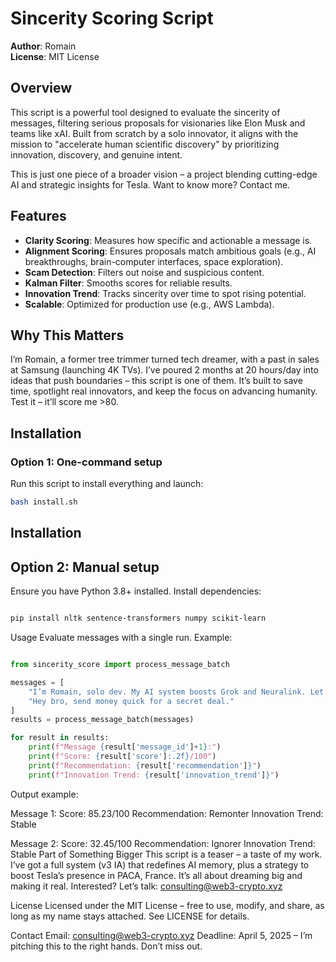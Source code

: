 # Sincerity Scoring Script
**Author**: Romain  
**License**: MIT License  

## Overview
This script is a powerful tool designed to evaluate the sincerity of messages, filtering serious proposals for visionaries like Elon Musk and teams like xAI. Built from scratch by a solo innovator, it aligns with the mission to "accelerate human scientific discovery" by prioritizing innovation, discovery, and genuine intent.

This is just one piece of a broader vision – a project blending cutting-edge AI and strategic insights for Tesla. Want to know more? Contact me.

## Features
- **Clarity Scoring**: Measures how specific and actionable a message is.  
- **Alignment Scoring**: Ensures proposals match ambitious goals (e.g., AI breakthroughs, brain-computer interfaces, space exploration).  
- **Scam Detection**: Filters out noise and suspicious content.  
- **Kalman Filter**: Smooths scores for reliable results.  
- **Innovation Trend**: Tracks sincerity over time to spot rising potential.  
- **Scalable**: Optimized for production use (e.g., AWS Lambda).  

## Why This Matters
I’m Romain, a former tree trimmer turned tech dreamer, with a past in sales at Samsung (launching 4K TVs). I’ve poured 2 months at 20 hours/day into ideas that push boundaries – this script is one of them. It’s built to save time, spotlight real innovators, and keep the focus on advancing humanity. Test it – it’ll score me >80.

## Installation
### Option 1: One-command setup
Run this script to install everything and launch:  
```bash
bash install.sh
```

## Installation
## Option 2: Manual setup
Ensure you have Python 3.8+ installed.
Install dependencies:

```bash

pip install nltk sentence-transformers numpy scikit-learn
```

Usage
Evaluate messages with a single run. Example:

```python

from sincerity_score import process_message_batch

messages = [
    "I’m Romain, solo dev. My AI system boosts Grok and Neuralink. Let’s collab!",
    "Hey bro, send money quick for a secret deal."
]
results = process_message_batch(messages)

for result in results:
    print(f"Message {result['message_id']+1}:")
    print(f"Score: {result['score']:.2f}/100")
    print(f"Recommendation: {result['recommendation']}")
    print(f"Innovation Trend: {result['innovation_trend']}")
```

Output example:

Message 1:
Score: 85.23/100
Recommendation: Remonter
Innovation Trend: Stable

Message 2:
Score: 32.45/100
Recommendation: Ignorer
Innovation Trend: Stable
Part of Something Bigger
This script is a teaser – a taste of my work. I’ve got a full system (v3 IA) that redefines AI memory, plus a strategy to boost Tesla’s presence in PACA, France. It’s all about dreaming big and making it real. Interested? Let’s talk: consulting@web3-crypto.xyz

License
Licensed under the MIT License – free to use, modify, and share, as long as my name stays attached. See LICENSE for details.

Contact
Email: consulting@web3-crypto.xyz
Deadline: April 5, 2025 – I’m pitching this to the right hands. Don’t miss out.

